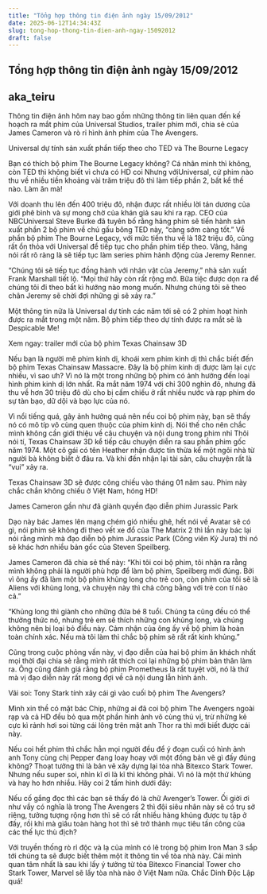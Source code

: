```yaml
---
title: "Tổng hợp thông tin điện ảnh ngày 15/09/2012"
date: 2025-06-12T14:34:43Z
slug: tong-hop-thong-tin-dien-anh-ngay-15092012
draft: false
---
```


## Tổng hợp thông tin điện ảnh ngày 15/09/2012

## aka_teiru

Thông tin điện ảnh hôm nay bao gồm những thông tin liên quan đến kế hoạch ra mắt phim của Universal Studios, trailer phim mới, chia sẻ của James Cameron và rò rỉ hình ảnh phim của The Avengers. 




Universal dự tính sản xuất phần tiếp theo cho TED và The Bourne Legacy

Bạn có thích bộ phim The Bourne Legacy không? Cá nhân mình thì không, còn TED thì không biết vì chưa có HD coi  Nhưng vớiUniversal, cứ phim nào thu về nhiều tiền khoảng vài trăm triệu đô thì làm tiếp phần 2, bất kể thế nào. Làm ăn mà!

Với doanh thu lên đến 400 triệu đô, nhận được rất nhiều lời tán dương của giới phê bình và sự mong chờ của khán giả sau khi ra rạp. CEO của NBCUniversal Steve Burke đã tuyên bố rằng hãng phim sẽ tiến hành sản xuất phần 2 bộ phim về chú gấu bông TED này, “càng sớm càng tốt.” Về phần bộ phim The Bourne Legacy, với mức tiền thu về là 182 triệu đô, cũng rất ổn thỏa với Universal để tiếp tục cho phần phim tiếp theo. Vâng, hãng nói rất rõ ràng là sẽ tiếp tục làm series phim hành động của Jeremy Renner.

“Chúng tôi sẽ tiếp tục đồng hành với nhân vật của Jeremy,” nhà sản xuất Frank Marshall tiết lộ. “Mọi thứ hãy còn rất rộng mở. Bữa tiệc được dọn ra để chúng tôi đi theo bất kì hướng nào mong muốn. Nhưng chúng tôi sẽ theo chân Jeremy sẽ chời đợi những gì sẽ xảy ra.”

Một thông tin nữa là Universal dự tính các năm tới sẽ có 2 phim hoạt hình được ra mắt trong một năm. Bộ phim tiếp theo dự tính được ra mắt sẽ là Despicable Me!




Xem ngay: trailer mới của bộ phim Texas Chainsaw 3D

Nếu bạn là người mê phim kinh dị, khoái xem phim kinh dị thì chắc biết đến bộ phim Texas Chainsaw Massacre. Đây là bộ phim kinh dị được làm lại cực nhiều, vì sao ưh? Vì nó là một trong những bộ phim có ảnh hưởng đến loại hình phim kinh dị lớn nhất. Ra mắt năm 1974 với chỉ 300 nghìn đô, nhưng đã thu về hơn 30 triệu đô dù cho bị cấm chiếu ở rất nhiều nước và rạp phim do sự tàn bạo, dữ dội và bạo lực của nó.

Vì nổi tiếng quá, gây ảnh hưởng quá nên nếu coi bộ phim này, bạn sẽ thấy nó có mô típ vô cùng quen thuộc của phim kinh dị. Nói thế cho nên chắc mình không cần giới thiệu về câu chuyện và nội dung trong phim nhỉ  Thôi nói tí, Texas Chainsaw 3D kể tiếp câu chuyện diễn ra sau phần phim gốc năm 1974. Một cô gái có tên Heather nhận được tin thừa kế một ngôi nhà từ người bà không biết ở đâu ra. Và khi đến nhận lại tài sản, câu chuyện rất là “vui” xảy ra.


Texas Chainsaw 3D sẽ được công chiếu vào tháng 01 năm sau. Phim này chắc chắn không chiếu ở Việt Nam, hóng HD!




James Cameron gần như đã giành quyền đạo diễn phim Jurassic Park

Dạo này bác James lên mạng chém gió nhiều ghê, hết nói về Avatar sẽ có gì, nói phim sẽ không đi theo vết xe đổ của The Matrix 2 thì lần này bác lại nói rằng mình mà đạo diễn bộ phim Jurassic Park (Công viên Kỷ Jura) thì nó sẽ khác hơn nhiều bản gốc của Steven Speilberg.

James Cameron đã chia sẻ thế này: “Khi tôi coi bộ phim, tôi nhận ra rằng mình không phải là người phù hợp để làm bộ phim, Speilberg mới đúng. Bởi vì ông ấy đã làm một bộ phim khủng long cho trẻ con, còn phim của tôi sẽ là Aliens với khủng long, và chuyện này thì chả công bằng với trẻ con tí nào cả.”

“Khủng long thì giành cho những đứa bé 8 tuổi. Chúng ta cũng đều có thể thưởng thức nó, nhưng trẻ em sẽ thích những con khủng long, và chúng không nên bị loại bỏ điều này. Cảm nhận của ông ấy về bộ phim là hoàn toàn chính xác. Nếu mà tôi làm thì chắc bộ phim sẽ rất rất kinh khủng.”

Cũng trong cuộc phỏng vấn này, vị đạo diễn của hai bộ phim ăn khách nhất mọi thời đại chia sẻ rằng mình rất thích coi lại những bộ phim bản thân làm ra. Ông cũng đánh giá rằng bộ phim Prometheus là rất tuyệt vời, nó là thứ mà vị đạo diễn này rất mong đợi về cả nội dung lẫn hình ảnh.




Vãi soi: Tony Stark tính xây cái gì vào cuối bộ phim The Avengers?

Mình xin thề có mặt bác Chip, những ai đã coi bộ phim The Avengers ngoài rạp và cả HD đều bỏ qua một phần hình ảnh vô cùng thú vị, trừ những kẻ cực kì rảnh hơi soi từng cái lông trên mặt anh Thor ra thì mới biết được cái này.

Nếu coi hết phim thì chắc hẳn mọi người đều để ý đoạn cuối có hình ảnh anh Tony cùng chị Pepper đang loay hoay với một đống bản vẽ gì đấy đúng không? Thoạt tưởng thì là bản vẽ xây dựng lại tòa nhà Bitexco Stark Tower. Nhưng nếu super soi, nhìn kĩ ơi là kĩ thì không phải. Vì nó là một thứ khủng và hay ho hơn nhiều. Hãy coi 2 tấm hình dưới đây:



Nếu cố gắng đọc thì các bạn sẽ thấy đó là chữ Avenger’s Tower. Ối giời ơi như vầy có nghĩa là trong The Avengers 2 thì đội siêu nhân này sẽ có trụ sở riêng, tưởng tượng rộng hơn thì sẽ có rất nhiều hàng khủng được tụ tập ở đấy, rồi khi mà giấu toàn hàng hot thì sẽ trở thành mục tiêu tấn công của các thế lực thù địch?

Với truyền thống rò rỉ độc và lạ của mình có lẽ trong bộ phim Iron Man 3 sắp tới chúng ta sẽ được biết thêm một ít thông tin về tòa nhà này. Cái mình quan tâm nhất là sau khi lấy ý tưởng từ tòa Bitexco Financial Tower cho Stark Tower, Marvel sẽ lấy tòa nhà nào ở Việt Nam nữa. Chắc Dinh Độc Lập quá!